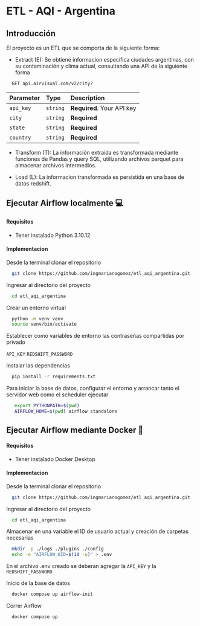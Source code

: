 # ETL - AQI - Argentina 

## Introducción

El proyecto es un ETL que se comporta de la siguiente forma:

- Extract (E): Se obtiene informacion específica ciudades argentinas, con su contaminación y clima actual, consultando una API de la siguiente forma 
 
```https
  GET api.airvisual.com/v2/city?
```

| Parameter | Type     | Description                |
| :-------- | :------- | :------------------------- |
| `api_key` | `string` | **Required**. Your API key |
| `city` | `string` | **Required** |
| `state` | `string` | **Required** |
| `country` | `string` | **Required** |

- Transform (T): La información extraida es transformada mediante funciones de Pandas y query SQL, utilizando archivos parquet para almacenar archivos intermedios.

- Load (L): La informacion transformada es persistida en una base de datos redshift.


## Ejecutar Airflow localmente :computer:

#### Requisitos
 - Tener instalado Python 3.10.12 

#### Implementacion

Desde la terminal clonar el repositorio

```bash
  git clone https://github.com/ingmarianogomez/etl_aqi_argentina.git
```

Ingresar al directorio del proyecto

```bash
  cd etl_aqi_argentina
```

Crear un entorno virtual

```bash
  python -m venv venv
  source venv/bin/activate
```

Establecer como variables de entorno las contraseñas compartidas por privado

`API_KEY`
`REDSHIFT_PASSWORD`

Instalar las dependencias

```bash
  pip install -r requirements.txt
```

Para iniciar la base de datos, configurar el entorno y arrancar tanto el servidor web como el scheduler ejecutar

```bash
   export PYTHONPATH=$(pwd)
   AIRFLOW_HOME=$(pwd) airflow standalone
```

## Ejecutar Airflow mediante Docker :whale:

#### Requisitos
 - Tener instalado Docker Desktop 

#### Implementacion

Desde la terminal clonar el repositorio

```bash
  git clone https://github.com/ingmarianogomez/etl_aqi_argentina.git
```

Ingresar al directorio del proyecto

```bash
  cd etl_aqi_argentina
```

Almacenar en una variable el ID de usuario actual y creación de carpetas necesarias

```bash
  mkdir -p ./logs ./plugins ./config
  echo -e "AIRFLOW_UID=$(id -u)" > .env
```
En el archivo .env creado se deberan agregar la `API_KEY` y la `REDSHIFT_PASSWORD`


Inicio de la base de datos

```bash
  docker compose up airflow-init
```

Correr Airflow

```bash
  docker compose up
```
